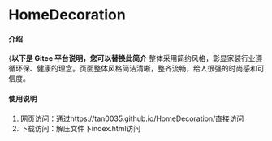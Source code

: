 # HomeDecoration

#### 介绍
{**以下是 Gitee 平台说明，您可以替换此简介**
整体采用简约风格，彰显家装行业遵循环保、健康的理念。页面整体风格简洁清晰，整齐流畅，给人很强的时尚感和可信度。

#### 使用说明

1.  网页访问：通过https://tan0035.github.io/HomeDecoration/直接访问
2.  下载访问：解压文件下index.html访问
